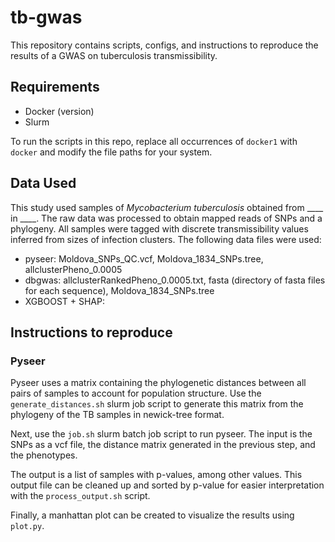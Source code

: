 # tb-gwas
This repository contains scripts, configs, and instructions to reproduce the 
results of a GWAS on tuberculosis transmissibility. 

## Requirements
- Docker (version) 
- Slurm

To run the scripts in this repo, replace all occurrences of `docker1` with 
`docker` and modify the file paths for your system. 


## Data Used 
This study used samples of *Mycobacterium tuberculosis* obtained from ____ in 
____. The raw data was processed to obtain mapped reads of SNPs and a phylogeny. 
All samples were tagged with discrete transmissibility values inferred from
sizes of infection clusters. The following data files were used:
- pyseer: Moldova_SNPs_QC.vcf, Moldova_1834_SNPs.tree, allclusterPheno_0.0005
- dbgwas: allclusterRankedPheno_0.0005.txt, fasta (directory of fasta files for each sequence), Moldova_1834_SNPs.tree
- XGBOOST + SHAP:

## Instructions to reproduce
### Pyseer
Pyseer uses a matrix containing the phylogenetic distances between all pairs 
of samples to account for population structure. Use the `generate_distances.sh` 
slurm job script to generate this matrix from the phylogeny of the TB samples in 
newick-tree format. 

Next, use the `job.sh` slurm batch job script to run pyseer. The input is the SNPs
as a vcf file, the distance matrix generated in the previous step, and the 
phenotypes. 

The output is a list of samples with p-values, among other values. This output
file can be cleaned up and sorted by p-value for easier interpretation with 
the `process_output.sh` script. 

Finally, a manhattan plot can be created to visualize the results using `plot.py`.  
